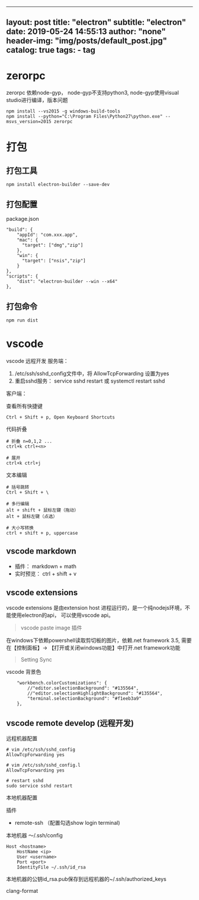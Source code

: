 
---
layout:     post
title:      "electron"
subtitle:   "electron"
date:       2019-05-24 14:55:13
author:     "none"
header-img: "img/posts/default_post.jpg"
catalog: true
tags:
    - tag
---

# zerorpc
zerorpc 依赖node-gyp， node-gyp不支持python3, node-gyp使用visual studio进行编译，版本问题
```
npm install --vs2015 -g windows-build-tools
npm install --python="C:\Program Files\Python27\python.exe" --msvs_version=2015 zerorpc
```

# 打包

## 打包工具
```
npm install electron-builder --save-dev
```

## 打包配置

package.json
```
"build": {
    "appId": "com.xxx.app",
    "mac": {
      "target": ["dmg","zip"]
    },
    "win": {
      "target": ["nsis","zip"]
    }
},
"scripts": {
    "dist": "electron-builder --win --x64"
},
```

## 打包命令

```
npm run dist
```

# vscode


vscode 远程开发
服务端：   
1. /etc/ssh/sshd_config文件中，将 AllowTcpForwarding 设置为yes
2. 重启sshd服务： service sshd restart 或 systemctl restart sshd

客户端：



查看所有快捷键
```
Ctrl + Shift + p, Open Keyboard Shortcuts
```

代码折叠
```
# 折叠 n=0,1,2 ...
ctrl+k ctrl+<n>

# 展开
ctrl+k ctrl+j
```

文本编辑
```
# 括号跳转
Ctrl + Shift + \

# 多行编辑
alt + shift + 鼠标左键（拖动）
alt + 鼠标左键（点选）

# 大小写转换
ctrl + shift + p, uppercase 
```

## vscode markdown
- 插件： markdown + math
- 实时预览： ctrl + shift + v


## vscode extensions

vscode extensions 是由extension host 进程运行的，是一个纯nodejs环境，不能使用electron的api， 可以使用vscode api。

> vscode paste image 插件

在windows下依赖powershell读取剪切板的图片，依赖.net framework 3.5, 需要在【控制面板】-> 【打开或关闭windows功能】中打开.net framework功能

> Setting Sync


vscode 背景色

```
    "workbench.colorCustomizations": {
        //"editor.selectionBackground": "#135564",
        //"editor.selectionHighlightBackground": "#135564",
        "terminal.selectionBackground": "#f1eeb3a9"
    },
```

## vscode remote develop (远程开发)

远程机器配置
```shell
# vim /etc/ssh/sshd_config
AllowTcpForwarding yes

# vim /etc/ssh/sshd_config.l
AllowTcpForwarding yes

# restart sshd
sudo service sshd restart
```

本地机器配置

插件
- remote-ssh （配置勾选show login terminal)

本地机器 ～/.ssh/config
```
Host <hostname>
    HostName <ip>
    User <username>
    Port <port>
    IdentityFile ~/.ssh/id_rsa
```

本地机器的公钥id_rsa.pub保存到远程机器的~/.ssh/authorized_keys


clang-format

